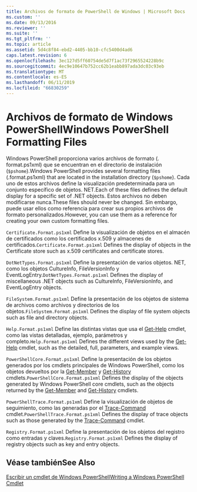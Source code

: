 ```yaml
---
title: Archivos de formato de PowerShell de Windows | Microsoft Docs
ms.custom: ''
ms.date: 09/13/2016
ms.reviewer: ''
ms.suite: ''
ms.tgt_pltfrm: ''
ms.topic: article
ms.assetid: 5d4c8f84-ebd2-4405-bb10-cfc5400d4ad6
caps.latest.revision: 6
ms.openlocfilehash: 3ec127d5ff60754de5d7f1ac73f2965524228b9c
ms.sourcegitcommit: 4ec9e10647b752cc62b1eabb897ada3dc03c93eb
ms.translationtype: MT
ms.contentlocale: es-ES
ms.lasthandoff: 06/11/2019
ms.locfileid: "66830259"
---
```

# <a name="windows-powershell-formatting-files"></a><span data-ttu-id="911e4-102">Archivos de formato de Windows PowerShell</span><span class="sxs-lookup"><span data-stu-id="911e4-102">Windows PowerShell Formatting Files</span></span>

<span data-ttu-id="911e4-103">Windows PowerShell proporciona varios archivos de formato (. format.ps1xml) que se encuentran en el directorio de instalación (`$pshome`).</span><span class="sxs-lookup"><span data-stu-id="911e4-103">Windows PowerShell provides several formatting files (.format.ps1xml) that are located in the installation directory (`$pshome`).</span></span> <span data-ttu-id="911e4-104">Cada uno de estos archivos define la visualización predeterminada para un conjunto específico de objetos. NET.</span><span class="sxs-lookup"><span data-stu-id="911e4-104">Each of these files defines the default display for a specific set of .NET objects.</span></span> <span data-ttu-id="911e4-105">Estos archivos no deben modificarse nunca.</span><span class="sxs-lookup"><span data-stu-id="911e4-105">These files should never be changed.</span></span> <span data-ttu-id="911e4-106">Sin embargo, puede usar ellos como referencia para crear sus propios archivos de formato personalizados.</span><span class="sxs-lookup"><span data-stu-id="911e4-106">However, you can use them as a reference for creating your own custom formatting files.</span></span>

<span data-ttu-id="911e4-107">`Certificate.Format.ps1xml` Define la visualización de objetos en el almacén de certificados como los certificados x.509 y almacenes de certificados.</span><span class="sxs-lookup"><span data-stu-id="911e4-107">`Certificate.Format.ps1xml` Defines the display of objects in the Certificate store such as x.509 certificates and certificate stores.</span></span>

<span data-ttu-id="911e4-108">`DotNetTypes.Format.ps1xml` Define la presentación de varios objetos. NET, como los objetos CultureInfo, FileVersionInfo y EventLogEntry.</span><span class="sxs-lookup"><span data-stu-id="911e4-108">`DotNetTypes.Format.ps1xml` Defines the display of miscellaneous .NET objects such as CultureInfo, FileVersionInfo, and EventLogEntry objects.</span></span>

<span data-ttu-id="911e4-109">`FileSystem.Format.ps1xml` Define la presentación de los objetos de sistema de archivos como archivos y directorios de los objetos.</span><span class="sxs-lookup"><span data-stu-id="911e4-109">`FileSystem.Format.ps1xml` Defines the display of file system objects such as file and directory objects.</span></span>

<span data-ttu-id="911e4-110">`Help.Format.ps1xml` Define las distintas vistas que usa el [Get-Help](/powershell/module/Microsoft.PowerShell.Core/Get-Help) cmdlet, como las vistas detalladas, ejemplo, parámetros y completo.</span><span class="sxs-lookup"><span data-stu-id="911e4-110">`Help.Format.ps1xml` Defines the different views used by the [Get-Help](/powershell/module/Microsoft.PowerShell.Core/Get-Help) cmdlet, such as the detailed, full, parameters, and example views.</span></span>

<span data-ttu-id="911e4-111">`PowerShellCore.Format.ps1xml` Define la presentación de los objetos generados por los cmdlets principales de Windows PowerShell, como los objetos devueltos por la [Get-Member](/powershell/module/Microsoft.PowerShell.Utility/Get-Member) y [Get-History](/powershell/module/Microsoft.PowerShell.Core/Get-History) cmdlets.</span><span class="sxs-lookup"><span data-stu-id="911e4-111">`PowerShellCore.Format.ps1xml` Defines the display of the objects generated by Windows PowerShell core cmdlets, such as the objects returned by the [Get-Member](/powershell/module/Microsoft.PowerShell.Utility/Get-Member) and [Get-History](/powershell/module/Microsoft.PowerShell.Core/Get-History) cmdlets.</span></span>

<span data-ttu-id="911e4-112">`PowerShellTrace.Format.ps1xml` Define la visualización de objetos de seguimiento, como las generadas por el [Trace-Command](/powershell/module/Microsoft.PowerShell.Utility/Trace-Command) cmdlet.</span><span class="sxs-lookup"><span data-stu-id="911e4-112">`PowerShellTrace.Format.ps1xml` Defines the display of trace objects such as those generated by the [Trace-Command](/powershell/module/Microsoft.PowerShell.Utility/Trace-Command) cmdlet.</span></span>

<span data-ttu-id="911e4-113">`Registry.Format.ps1xml` Define la presentación de los objetos del registro como entradas y claves.</span><span class="sxs-lookup"><span data-stu-id="911e4-113">`Registry.Format.ps1xml` Defines the display of registry objects such as key and entry objects.</span></span>

## <a name="see-also"></a><span data-ttu-id="911e4-114">Véase también</span><span class="sxs-lookup"><span data-stu-id="911e4-114">See Also</span></span>

[<span data-ttu-id="911e4-115">Escribir un cmdlet de Windows PowerShell</span><span class="sxs-lookup"><span data-stu-id="911e4-115">Writing a Windows PowerShell Cmdlet</span></span>](../cmdlet/writing-a-windows-powershell-cmdlet.md)
